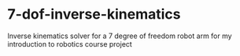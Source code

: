 # 7-dof-inverse-kinematics
 Inverse kinematics solver for a 7 degree of freedom robot arm for my introduction to robotics course project
